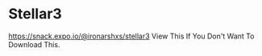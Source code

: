 # Stellar3

https://snack.expo.io/@ironarshxs/stellar3
View This If You Don't Want To Download This.
